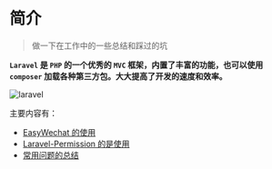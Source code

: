 # 简介

> 做一下在工作中的一些总结和踩过的坑

**`Laravel` 是 `PHP` 的一个优秀的 `MVC` 框架，内置了丰富的功能，也可以使用 `composer` 加载各种第三方包。大大提高了开发的速度和效率。**

![laravel](http://md.laragh.top/vuepress/laravel.png)

主要内容有：

- [EasyWechat 的使用](./easywechat.html)
- [Laravel-Permission 的是使用](./permission.html)
- [常用问题的总结](./question.html)